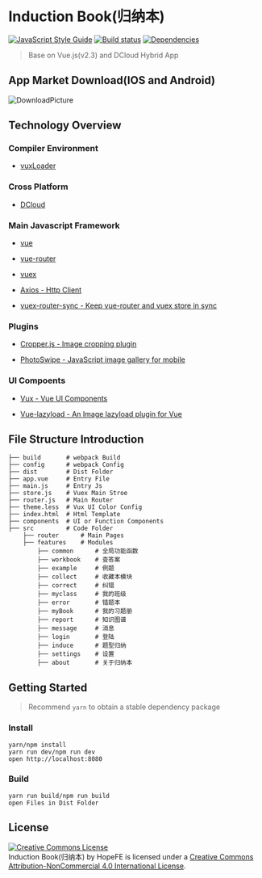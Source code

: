 # Induction Book(归纳本)

[![JavaScript Style Guide](https://img.shields.io/badge/code_style-standard-brightgreen.svg)](https://standardjs.com) [![Build status](https://ci.appveyor.com/api/projects/status/8r82xwcsi2iujudj?svg=true)](https://ci.appveyor.com/project/HopeFE/gnb-student)
[![Dependencies](https://david-dm.org/HopeFE/GNB_STUDENT/status.svg)](https://david-dm.org/HopeFE/GNB_STUDENT)
> Base on Vue.js(v2.3) and DCloud Hybrid App

## App Market Download(IOS and Android)

![DownloadPicture](http://okkula0y9.bkt.clouddn.com/student.png)

## Technology Overview

### Compiler Environment

-	[vuxLoader](https://github.com/airyland/vux-loader)

### Cross Platform

-	[DCloud](http://www.dcloud.io/runtime.html)

### Main Javascript Framework

-	[vue](http://cn.vuejs.org/guide/)

-	[vue-router](http://router.vuejs.org/zh-cn/index.html)

-	[vuex](http://vuex.vuejs.org/zh-cn/index.html)

-	[Axios - Http Client](https://github.com/mzabriskie/axios)

-	[vuex-router-sync - Keep vue-router and vuex store in sync](https://github.com/vuejs/vuex-router-sync)

### Plugins

-	[Cropper.js - Image cropping plugin](https://fengyuanchen.github.io/cropperjs/)

-	[PhotoSwipe - JavaScript image gallery for mobile](https://github.com/dimsemenov/PhotoSwipe)

### UI Compoents

-	[Vux - Vue UI Components](https://vux.li/#/)

-	[Vue-lazyload - An Image lazyload plugin for Vue](https://github.com/hilongjw/vue-lazyload)

## File Structure Introduction

```
├── build       # webpack Build
├── config      # webpack Config
├── dist        # Dist Folder
├── app.vue     # Entry File
├── main.js     # Entry Js
├── store.js    # Vuex Main Stroe
├── router.js   # Main Router
├── theme.less  # Vux UI Color Config
├── index.html  # Html Template
├── components  # UI or Function Components
├── src         # Code Folder
    ├── router      # Main Pages
    ├── features    # Modules
        ├── common      # 全局功能函数
        ├── workbook    # 查答案
        ├── example     # 例题
        ├── collect     # 收藏本模块
        ├── correct     # 纠错
        ├── myclass     # 我的班级
        ├── error       # 错题本
        ├── myBook      # 我的习题册
        ├── report      # 知识图谱
        ├── message     # 消息
        ├── login       # 登陆
        ├── induce      # 题型归纳
        ├── settings    # 设置
        ├── about       # 关于归纳本
```

## Getting Started
> Recommend `yarn` to obtain a stable dependency package

### Install
```
yarn/npm install 
yarn run dev/npm run dev
open http://localhost:8080
```

### Build
```
yarn run build/npm run build
open Files in Dist Folder
```
## License
<a rel="license" href="http://creativecommons.org/licenses/by-nc/4.0/"><img alt="Creative Commons License" style="border-width:0" src="https://i.creativecommons.org/l/by-nc/4.0/88x31.png" /></a><br /><span xmlns:dct="http://purl.org/dc/terms/" property="dct:title">Induction Book(归纳本)</span> by <span xmlns:cc="http://creativecommons.org/ns#" property="cc:attributionName">HopeFE</span> is licensed under a <a rel="license" href="http://creativecommons.org/licenses/by-nc/4.0/">Creative Commons Attribution-NonCommercial 4.0 International License</a>.
